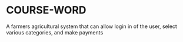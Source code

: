 # COURSE-WORD
A farmers agricultural system that can allow login in of the user, select various categories, and make payments
